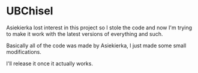 # UBChisel
Asiekierka lost interest in this project so I stole the code and now I'm trying to make it work with the latest versions of everything and such.

Basically all of the code was made by Asiekierka, I just made some small modifications.

I'll release it once it actually works.
